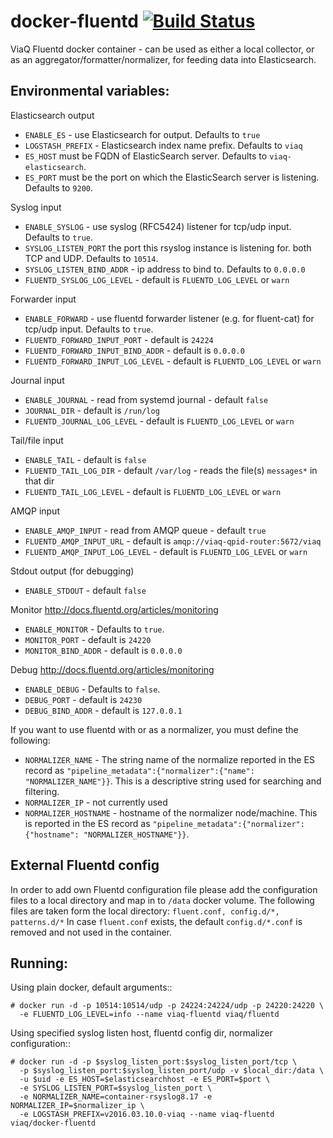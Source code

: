 # docker-fluentd [![Build Status](https://travis-ci.org/ViaQ/docker-fluentd.svg?branch=master)](https://travis-ci.org/ViaQ/docker-fluentd)
ViaQ Fluentd docker container - can be used as either a local collector, or as an aggregator/formatter/normalizer, for feeding data into Elasticsearch.

## Environmental variables:
Elasticsearch output
* `ENABLE_ES` - use Elasticsearch for output.  Defaults to `true`
* `LOGSTASH_PREFIX` - Elasticsearch index name prefix.  Defaults to `viaq`
* `ES_HOST` must be FQDN of ElasticSearch server.  Defaults to `viaq-elasticsearch`.
* `ES_PORT` must be the port on which the ElasticSearch server is listening.  Defaults to `9200`.

Syslog input
* `ENABLE_SYSLOG` - use syslog (RFC5424) listener for tcp/udp input.  Defaults to `true`.
* `SYSLOG_LISTEN_PORT` the port this rsyslog instance is listening for. both TCP and UDP.  Defaults to `10514`.
* `SYSLOG_LISTEN_BIND_ADDR` - ip address to bind to.  Defaults to `0.0.0.0`
* `FLUENTD_SYSLOG_LOG_LEVEL` - default is `FLUENTD_LOG_LEVEL` or `warn`

Forwarder input
* `ENABLE_FORWARD` - use fluentd forwarder listener (e.g. for fluent-cat) for tcp/udp input.  Defaults to `true`.
* `FLUENTD_FORWARD_INPUT_PORT` - default is `24224`
* `FLUENTD_FORWARD_INPUT_BIND_ADDR` - default is `0.0.0.0`
* `FLUENTD_FORWARD_INPUT_LOG_LEVEL` - default is `FLUENTD_LOG_LEVEL` or `warn`

Journal input
* `ENABLE_JOURNAL` - read from systemd journal - default `false`
* `JOURNAL_DIR` - default is `/run/log`
* `FLUENTD_JOURNAL_LOG_LEVEL` - default is `FLUENTD_LOG_LEVEL` or `warn`

Tail/file input
* `ENABLE_TAIL` - default is `false`
* `FLUENTD_TAIL_LOG_DIR` - default `/var/log` - reads the file(s) `messages*` in that dir
* `FLUENTD_TAIL_LOG_LEVEL` - default is `FLUENTD_LOG_LEVEL` or `warn`

AMQP input
* `ENABLE_AMQP_INPUT` - read from AMQP queue - default `true`
* `FLUENTD_AMQP_INPUT_URL` - default is `amqp://viaq-qpid-router:5672/viaq`
* `FLUENTD_AMQP_INPUT_LOG_LEVEL` - default is `FLUENTD_LOG_LEVEL` or `warn`

Stdout output (for debugging)
* `ENABLE_STDOUT` - default `false`

Monitor http://docs.fluentd.org/articles/monitoring
* `ENABLE_MONITOR` - Defaults to `true`.
* `MONITOR_PORT` - default is `24220`
* `MONITOR_BIND_ADDR` - default is `0.0.0.0`

Debug http://docs.fluentd.org/articles/monitoring
* `ENABLE_DEBUG` - Defaults to `false`.
* `DEBUG_PORT` - default is `24230`
* `DEBUG_BIND_ADDR` - default is `127.0.0.1`

If you want to use fluentd with or as a normalizer, you must define the following:

* `NORMALIZER_NAME` - The string name of the normalize reported in the ES record as `"pipeline_metadata":{"normalizer":{"name": "NORMALIZER_NAME"}}`.  This is a descriptive string used for searching and filtering.
* `NORMALIZER_IP` - not currently used
* `NORMALIZER_HOSTNAME` - hostname of the normalizer node/machine.  This is reported in the ES record as `"pipeline_metadata":{"normalizer":{"hostname": "NORMALIZER_HOSTNAME"}}`.

## External Fluentd config
In order to add own Fluentd configuration file please add the configuration files to a local directory and map in to `/data` docker volume.
The following files are taken form the local directory:
`fluent.conf, config.d/*, patterns.d/*`
In case `fluent.conf` exists, the default `config.d/*.conf` is removed and not used in the container.


## Running:

Using plain docker, default arguments::

    # docker run -d -p 10514:10514/udp -p 24224:24224/udp -p 24220:24220 \
      -e FLUENTD_LOG_LEVEL=info --name viaq-fluentd viaq/fluentd

Using specified syslog listen host, fluentd config dir, normalizer configuration::

    # docker run -d -p $syslog_listen_port:$syslog_listen_port/tcp \
      -p $syslog_listen_port:$syslog_listen_port/udp -v $local_dir:/data \
      -u $uid -e ES_HOST=$elasticsearchhost -e ES_PORT=$port \
      -e SYSLOG_LISTEN_PORT=$syslog_listen_port \
      -e NORMALIZER_NAME=container-rsyslog8.17 -e NORMALIZER_IP=$normalizer_ip \
      -e LOGSTASH_PREFIX=v2016.03.10.0-viaq --name viaq-fluentd viaq/docker-fluentd
